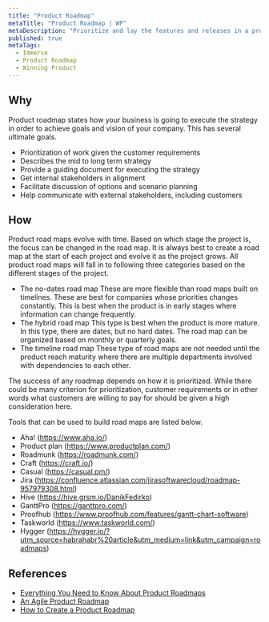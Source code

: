 ```yaml
---
title: "Product Roadmap"
metaTitle: "Product Roadmap | WP"
metaDescription: "Prioritize and lay the features and releases in a product evolution timeline."
published: true
metaTags:
  - Immerse
  - Product Roadmap
  - Winning Product 
---
```



## Why
Product roadmap states how your business is going to execute the strategy in order to achieve goals and vision of your company. This has several ultimate goals.

- Prioritization of work given the customer requirements
- Describes the mid to long term strategy
- Provide a guiding document for executing the strategy
- Get internal stakeholders in alignment
- Facilitate discussion of options and scenario planning
- Help communicate with external stakeholders, including customers


## How
Product road maps evolve with time. Based on which stage the project is, the focus can be changed in the road map. It is always best to create a road map at the start of each project and evolve it as the project grows. All product road maps will fall in to following three categories based on the different stages of the project.

- The no-dates road map
These are more flexible than road maps built on timelines. These are best for companies whose priorities changes constantly. This is best when the product is in early stages where information can change frequently.
- The hybrid road map
This type is best when the product is more mature. In this type, there are dates, but no hard dates. The road map can be organized based on monthly or quarterly goals.
- The timeline road map
These type of road maps are not needed until the product reach maturity where there are multiple departments involved with dependencies to each other.

The success of any roadmap depends on how it is prioritized. While there could be many criterion for prioritization, customer requirements or in other words what customers are willing to pay for should be given a high consideration here. 

Tools that can be used to build road maps are listed below.

- Aha! (https://www.aha.io/)
- Product plan (https://www.productplan.com/)
- Roadmunk (https://roadmunk.com/)
- Craft (https://craft.io/)
- Casual (https://casual.pm/)
- Jira (https://confluence.atlassian.com/jirasoftwarecloud/roadmap-957979308.html)
- Hive (https://hive.grsm.io/DanikFedirko)
- GanttPro (https://ganttpro.com/)
- Proofhub (https://www.proofhub.com/features/gantt-chart-software)
- Taskworld (https://www.taskworld.com/)
- Hygger (https://hygger.io/?utm_source=habrahabr%20article&utm_medium=link&utm_campaign=roadmaps)


## References
- [Everything You Need to Know About Product Roadmaps](https://www.productplan.com/what-is-a-product-roadmap/)
- [An Agile Product Roadmap](https://www.romanpichler.com/blog/10-tips-creating-agile-product-roadmap/)
- [How to Create a Product Roadmap](https://roadmunk.com/guides/how-to-create-a-product-roadmap/)
